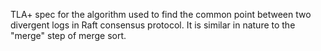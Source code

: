TLA+ spec for the algorithm used to find the common point between two divergent logs in Raft consensus protocol. It is similar in nature to the "merge" step of merge sort.
